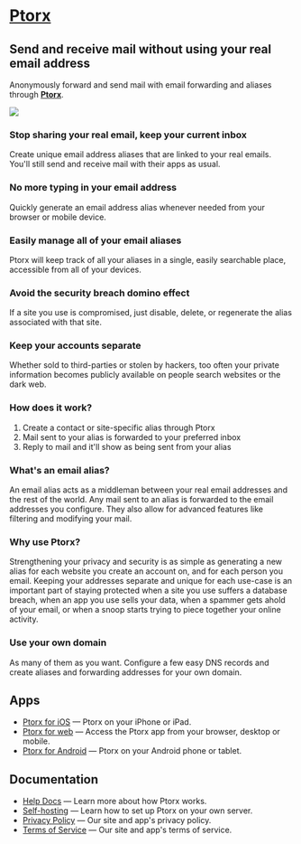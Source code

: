 # [Ptorx](https://ptorx.com)

## Send and receive mail without using your real email address

Anonymously forward and send mail with email forwarding and aliases through **[Ptorx](https://ptorx.com)**.

![](https://i.imgur.com/wscxXEc.png)

### Stop sharing your real email, keep your current inbox

Create unique email address aliases that are linked to your real emails. You'll still send and receive mail with their apps as usual.

### No more typing in your email address

Quickly generate an email address alias whenever needed from your browser or mobile device.

### Easily manage all of your email aliases

Ptorx will keep track of all your aliases in a single, easily searchable place, accessible from all of your devices.

### Avoid the security breach domino effect

If a site you use is compromised, just disable, delete, or regenerate the alias associated with that site.

### Keep your accounts separate

Whether sold to third-parties or stolen by hackers, too often your private information becomes publicly available on people search websites or the dark web.

### How does it work?

1. Create a contact or site-specific alias through Ptorx
2. Mail sent to your alias is forwarded to your preferred inbox
3. Reply to mail and it'll show as being sent from your alias

### What's an email alias?

An email alias acts as a middleman between your real email addresses and the rest of the world. Any mail sent to an alias is forwarded to the email addresses you configure. They also allow for advanced features like filtering and modifying your mail.

### Why use Ptorx?

Strengthening your privacy and security is as simple as generating a new alias for each website you create an account on, and for each person you email. Keeping your addresses separate and unique for each use-case is an important part of staying protected when a site you use suffers a database breach, when an app you use sells your data, when a spammer gets ahold of your email, or when a snoop starts trying to piece together your online activity.

### Use your own domain

As many of them as you want. Configure a few easy DNS records and create aliases and forwarding addresses for your own domain.

## Apps

- [Ptorx for iOS](https://itunes.apple.com/us/app/id1161180537) — Ptorx on your iPhone or iPad.
- [Ptorx for web](https://ptorx.com/app) — Access the Ptorx app from your browser, desktop or mobile.
- [Ptorx for Android](https://play.google.com/store/apps/details?id=com.xyfir.ptorx) — Ptorx on your Android phone or tablet.

## Documentation

- [Help Docs](https://github.com/Xyfir/ptorx/blob/master/docs/help.md) — Learn more about how Ptorx works.
- [Self-hosting](https://github.com/Xyfir/ptorx/blob/master/docs/self-host.md) — Learn how to set up Ptorx on your own server.
- [Privacy Policy](https://github.com/Xyfir/ptorx/blob/master/docs/privacy-policy.md) — Our site and app's privacy policy.
- [Terms of Service](https://github.com/Xyfir/ptorx/blob/master/docs/terms-of-service.md) — Our site and app's terms of service.
